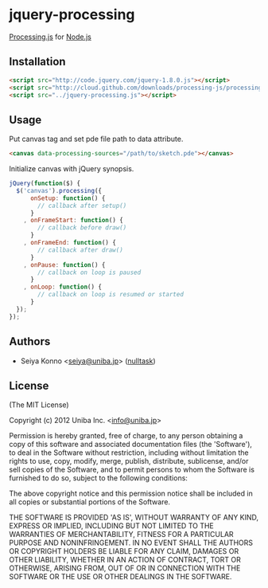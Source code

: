 
# jquery-processing

  [Processing.js](http://processingjs.org/) for [Node.js](http://nodejs.org)

## Installation

```html
<script src="http://code.jquery.com/jquery-1.8.0.js"></script>
<script src="http://cloud.github.com/downloads/processing-js/processing-js/processing-1.4.1.js"></script>
<script src="../jquery-processing.js"></script>
```

## Usage

Put canvas tag and set pde file path to data attribute.

```html
<canvas data-processing-sources="/path/to/sketch.pde"></canvas>
```

Initialize canvas with jQuery synopsis.

```javascript
jQuery(function($) {
  $('canvas').processing({
      onSetup: function() {
        // callback after setup()
      }
    , onFrameStart: function() {
        // callback before draw()
      }
    , onFrameEnd: function() {
        // callback after draw()
      }
    , onPause: function() {
        // callback on loop is paused
      }
    , onLoop: function() {
        // callback on loop is resumed or started
      }
  });
});
```

## Authors

  - Seiya Konno &lt;seiya@uniba.jp&gt; ([nulltask](https://github.com/nulltask))

## License

(The MIT License)

Copyright (c) 2012 Uniba Inc. &lt;info@uniba.jp&gt;

Permission is hereby granted, free of charge, to any person obtaining
a copy of this software and associated documentation files (the
'Software'), to deal in the Software without restriction, including
without limitation the rights to use, copy, modify, merge, publish,
distribute, sublicense, and/or sell copies of the Software, and to
permit persons to whom the Software is furnished to do so, subject to
the following conditions:

The above copyright notice and this permission notice shall be
included in all copies or substantial portions of the Software.

THE SOFTWARE IS PROVIDED 'AS IS', WITHOUT WARRANTY OF ANY KIND,
EXPRESS OR IMPLIED, INCLUDING BUT NOT LIMITED TO THE WARRANTIES OF
MERCHANTABILITY, FITNESS FOR A PARTICULAR PURPOSE AND NONINFRINGEMENT.
IN NO EVENT SHALL THE AUTHORS OR COPYRIGHT HOLDERS BE LIABLE FOR ANY
CLAIM, DAMAGES OR OTHER LIABILITY, WHETHER IN AN ACTION OF CONTRACT,
TORT OR OTHERWISE, ARISING FROM, OUT OF OR IN CONNECTION WITH THE
SOFTWARE OR THE USE OR OTHER DEALINGS IN THE SOFTWARE.